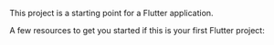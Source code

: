 


[//]: # (<p>)

[//]: # (  <img src="https://user-images.githubusercontent.com/96375955/189531711-b287fc38-7099-484f-809b-40d6489eae6b.png" width="300">)

[//]: # (  <img src="https://user-images.githubusercontent.com/96375955/189531665-9939c377-acd7-40ad-a215-1409a68b0b5c.png" width="300">)

[//]: # (  <img src="https://user-images.githubusercontent.com/96375955/189531643-d3600a14-5e79-4e85-98f0-d7e168267555.png" width="300">)

[//]: # (  </p>)
 


This project is a starting point for a Flutter application.

A few resources to get you started if this is your first Flutter project:

